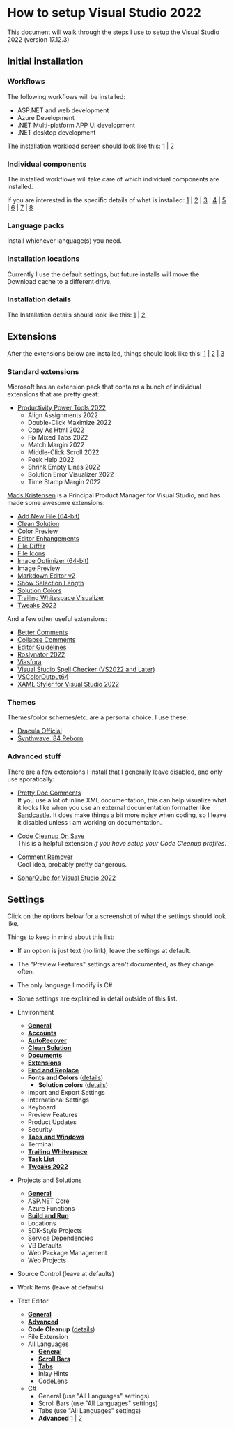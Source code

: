 <!--
    Last updated: 241230
    Visual Studio 2022 version: 17.12.3
-->

# How to setup Visual Studio 2022

This document will walk through the steps I use to setup the Visual Studio 2022 (version 17.12.3)

## Initial installation

### Workflows

The following workflows will be installed:

* ASP.NET and web development
* Azure Development
* .NET Multi-platform APP UI development
* .NET desktop development

The installation workload screen should look like this: [1](./_attachments/installation-workloads-01.png) | [2](./_attachments/installation-workloads-02.png)

### Individual components

The installed workflows will take care of which individual components are installed.

If you are interested in the specific details of what is installed: [1](./_attachments/installation-individual-components-01.png) | [2](./_attachments/installation-individual-components-02.png) | [3](./_attachments/installation-individual-components-03.png) | [4](./_attachments/installation-individual-components-04.png) | [5](./_attachments/installation-individual-components-05.png) | [6](./_attachments/installation-individual-components-06.png) | [7](./_attachments/installation-individual-components-07.png) | [8](./_attachments/installation-individual-components-08.png)

### Language packs

Install whichever language(s) you need.

### Installation locations

Currently I use the default settings, but future installs will move the Download cache to a different drive.

### Installation details

The Installation details should look like this: [1](./_attachments/final-installation-details-01.png) | [2](./_attachments/final-installation-details-02.png)

## Extensions

After the extensions below are installed, things should look like this: [1](./_attachments/extensions-01.png) | [2](./_attachments/extensions-02.png) | [3](./_attachments/extensions-03.png)
### Standard extensions

Microsoft has an extension pack that contains a bunch of individual extensions that are pretty great:

* [Productivity Power Tools 2022](https://marketplace.visualstudio.com/items?itemName=VisualStudioPlatformTeam.ProductivityPowerPack2022)
  * Align Assignments 2022
  * Double-Click Maximize 2022
  * Copy As Html 2022
  * Fix Mixed Tabs 2022
  * Match Margin 2022
  * Middle-Click Scroll 2022
  * Peek Help 2022
  * Shrink Empty Lines 2022
  * Solution Error Visualizer 2022
  * Time Stamp Margin 2022

[Mads Kristensen](https://www.madskristensen.net/) is a Principal Product Manager for Visual Studio, and has made some awesome extensions:

* [Add New File (64-bit)](https://marketplace.visualstudio.com/items?itemName=MadsKristensen.AddNewFile64)
* [Clean Solution](https://marketplace.visualstudio.com/items?itemName=MadsKristensen.CleanSolution)
* [Color Preview](https://marketplace.visualstudio.com/items?itemName=MadsKristensen.ColorPreview)
* [Editor Enhangements](https://marketplace.visualstudio.com/items?itemName=MadsKristensen.EditorEnhancements64)
* [File Differ](https://marketplace.visualstudio.com/items?itemName=MadsKristensen.FileDiffer)
* [File Icons](https://marketplace.visualstudio.com/items?itemName=MadsKristensen.FileIcons)
* [Image Optimizer (64-bit)](https://marketplace.visualstudio.com/items?itemName=MadsKristensen.ImageOptimizer64bit)
* [Image Preview](https://marketplace.visualstudio.com/items?itemName=MadsKristensen.ImagePreview)
* [Markdown Editor v2](https://marketplace.visualstudio.com/items?itemName=MadsKristensen.MarkdownEditor2)
* [Show Selection Length](https://marketplace.visualstudio.com/items?itemName=MadsKristensen.ShowSelectionLength)
* [Solution Colors](https://marketplace.visualstudio.com/items?itemName=MadsKristensen.SolutionColors)
* [Trailing Whitespace Visualizer](https://marketplace.visualstudio.com/items?itemName=MadsKristensen.TrailingWhitespace64)
* [Tweaks 2022](https://marketplace.visualstudio.com/items?itemName=MadsKristensen.Tweaks2022)

And a few other useful extensions:

* [Better Comments](https://marketplace.visualstudio.com/items?itemName=OmarRwemi.BetterCommentsVS2022)
* [Collapse Comments](https://marketplace.visualstudio.com/items?itemName=MattLaceyLtd.CollapseComments)
* [Editor Guidelines](https://marketplace.visualstudio.com/items?itemName=PaulHarrington.EditorGuidelinesPreview)
* [Roslynator 2022](https://marketplace.visualstudio.com/items?itemName=josefpihrt.Roslynator2022)
* [Viasfora](https://marketplace.visualstudio.com/items?itemName=TomasRestrepo.Viasfora)
* [Visual Studio Spell Checker (VS2022 and Later)](https://marketplace.visualstudio.com/items?itemName=EWoodruff.VisualStudioSpellCheckerVS2022andLater)
* [VSColorOutput64](https://marketplace.visualstudio.com/items?itemName=MikeWard-AnnArbor.VSColorOutput64)
* [XAML Styler for Visual Studio 2022](https://marketplace.visualstudio.com/items?itemName=TeamXavalon.XAMLStyler2022)

### Themes

Themes/color schemes/etc. are a personal choice. I use these:

* [Dracula Official](https://marketplace.visualstudio.com/items?itemName=dracula-theme.dracula)
* [Synthwave '84 Reborn](https://marketplace.visualstudio.com/items?itemName=Fasteroid.Synthwave84VS)

### Advanced stuff

There are a few extensions I install that I generally leave disabled, and only use sporatically:

* [Pretty Doc Comments](https://marketplace.visualstudio.com/items?itemName=OlivierJacot-Descombes.PrettyDocComments)  
  If you use a lot of inline XML documentation, this can help visualize what it looks like when you use an external documentation formatter like [Sandcastle](https://ewsoftware.github.io/SHFB/html/bd1ddb51-1c4f-434f-bb1a-ce2135d3a909.htm). It does make things a bit more noisy when coding, so I leave it disabled unless I am working on documentation.

* [Code Cleanup On Save](https://marketplace.visualstudio.com/items?itemName=MadsKristensen.CodeCleanupOnSave)  
  This is a helpful extension *if you have setup your Code Cleanup profiles*.

* [Comment Remover](https://marketplace.visualstudio.com/items?itemName=MadsKristensen.CommentRemover)  
  Cool idea, probably pretty dangerous.

* [SonarQube for Visual Studio 2022](https://marketplace.visualstudio.com/items?itemName=SonarSource.SonarLintforVisualStudio2022)

## Settings

Click on the options below for a screenshot of what the settings should look like.

Things to keep in mind about this list:

* If an option is just text (no link), leave the settings at default.
* The "Preview Features" settings aren't documented, as they change often.
* The only language I modify is C#
* Some settings are explained in detail outside of this list.

* Environment
  * [**General**](./_attachments/settings-environment-general-01.png)
  * [**Accounts**](./_attachments/settings-environment-accounts-01.png)
  * [**AutoRecover**](./_attachments/settings-environment-autorecover-01.png)
  * [**Clean Solution**](./_attachments/settings-environment-clean-solution-01.png)
  * [**Documents**](./_attachments/settings-environment-documents-01.png)
  * [**Extensions**](./_attachments/settings-environment-extensions-01.png)
  * [**Find and Replace**](./_attachments/settings-environment-find-and-replace-01.png)
  * **Fonts and Colors** ([details]())
    * **Solution colors** ([details]())
  * Import and Export Settings
  * International Settings
  * Keyboard
  * Preview Features
  * Product Updates
  * Security
  * [**Tabs and Windows**](./_attachments/settings-environment-tabs-and-windows-01.png)
  * Terminal
  * [**Trailing Whitespace**](./_attachments/settings-environment-trailing-whitespace-01.png)
  * [**Task List**](./_attachments/settings-environment-task-list-01.png)
  * [**Tweaks 2022**](./_attachments/settings-environment-tweaks-2022-01.png)
* Projects and Solutions
  * [**General**](./_attachments/settings-projects-and-solutions-general-01.png)
  * ASP.NET Core
  * Azure Functions
  * [**Build and Run**](./_attachments/settings-projects-and-solutions-build-and-run-01.png)
  * Locations
  * SDK-Style Projects
  * Service Dependencies
  * VB Defaults
  * Web Package Management
  * Web Projects
* Source Control (leave at defaults)
* Work Items (leave at defaults)
* Text Editor
  * [**General**](./_attachments/settings-text-editor-general-01.png)
  * [**Advanced**](./_attachments/settings-text-editor-advanced-01.png)
  * **Code Cleanup** ([details]())
  * File Extension
  * All Languages
    * [**General**](./_attachments/settings-text-editor-all-languages-general-01.png)
    * [**Scroll Bars**](./_attachments/settings-text-editor-all-languages-scroll-bars-01.png)
    * [**Tabs**](./_attachments/settings-text-editor-all-languages-tabs-01.png)
    * Inlay Hints
    * CodeLens
  * C#
    * General (use "All Languages" settings)
    * Scroll Bars (use "All Languages" settings)
    * Tabs (use "All Languages" settings)
    * **Advanced** [1](./_attachments/settings-text-editor-csharp-advanced-01.png) | [2](./_attachments/settings-text-editor-csharp-advanced-02.png)
